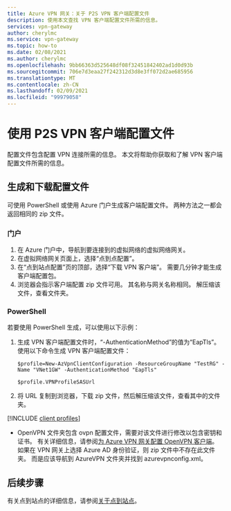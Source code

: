 ```yaml
---
title: Azure VPN 网关：关于 P2S VPN 客户端配置文件
description: 使用本文查找 VPN 客户端配置文件所需的信息。
services: vpn-gateway
author: cherylmc
ms.service: vpn-gateway
ms.topic: how-to
ms.date: 02/08/2021
ms.author: cherylmc
ms.openlocfilehash: 9bb66363d525648df08f32451842402ad1d0d93b
ms.sourcegitcommit: 706e7d3eaa27f242312d3d8e3ff072d2ae685956
ms.translationtype: MT
ms.contentlocale: zh-CN
ms.lasthandoff: 02/09/2021
ms.locfileid: "99979058"
---
```

# <a name="working-with-p2s-vpn-client-profile-files"></a>使用 P2S VPN 客户端配置文件

配置文件包含配置 VPN 连接所需的信息。 本文将帮助你获取和了解 VPN 客户端配置文件所需的信息。

## <a name="generate-and-download-profile"></a>生成和下载配置文件

可使用 PowerShell 或使用 Azure 门户生成客户端配置文件。 两种方法之一都会返回相同的 zip 文件。

### <a name="portal"></a>门户

1. 在 Azure 门户中，导航到要连接到的虚拟网络的虚拟网络网关。
1. 在虚拟网络网关页面上，选择“点到点配置”。
1. 在“点到站点配置”页的顶部，选择“下载 VPN 客户端”。 需要几分钟才能生成客户端配置包。
1. 浏览器会指示客户端配置 zip 文件可用。 其名称与网关名称相同。 解压缩该文件，查看文件夹。

### <a name="powershell"></a>PowerShell

若要使用 PowerShell 生成，可以使用以下示例：

1. 生成 VPN 客户端配置文件时，“-AuthenticationMethod”的值为“EapTls”。 使用以下命令生成 VPN 客户端配置文件：

   ```azurepowershell-interactive
   $profile=New-AzVpnClientConfiguration -ResourceGroupName "TestRG" -Name "VNet1GW" -AuthenticationMethod "EapTls"

   $profile.VPNProfileSASUrl
   ```

1. 将 URL 复制到浏览器，下载 zip 文件，然后解压缩该文件，查看其中的文件夹。

[!INCLUDE [client profiles](../../includes/vpn-gateway-vwan-vpn-profile-download.md)]

* OpenVPN 文件夹包含 ovpn 配置文件，需要对该文件进行修改以包含密钥和证书。 有关详细信息，请参阅[为 Azure VPN 网关配置 OpenVPN 客户端](vpn-gateway-howto-openvpn-clients.md#windows)。 如果在 VPN 网关上选择 Azure AD 身份验证，则 zip 文件中不存在此文件夹。 而是应该导航到 AzureVPN 文件夹并找到 azurevpnconfig.xml。

## <a name="next-steps"></a>后续步骤

有关点到站点的详细信息，请参阅[关于点到站点](point-to-site-about.md)。
